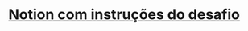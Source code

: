 # [Notion com instruções do desafio](https://www.notion.so/Desafio-01-Introdu-o-ao-SOLID-3b9be286fac0482ca3b275473ddd2d72#9328e9f30c9544148655005bb4d609dc)
